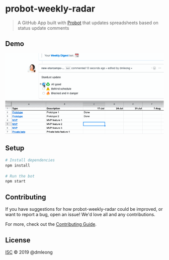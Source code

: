 # probot-weekly-radar

> A GitHub App built with [Probot](https://github.com/probot/probot) that updates spreadsheets based on status update comments

## Demo

![progress gif](update-spreadsheets-github-checkbox.gif)

## Setup

```sh
# Install dependencies
npm install

# Run the bot
npm start
```

## Contributing

If you have suggestions for how probot-weekly-radar could be improved, or want to report a bug, open an issue! We'd love all and any contributions.

For more, check out the [Contributing Guide](CONTRIBUTING.md).

## License

[ISC](LICENSE) © 2019 @dmleong

